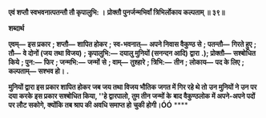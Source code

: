 **एवं शप्तौ स्वभवनात्पतन्तौ तौ कृपालुभि: ।** **प्रोक्तौ पुनर्जन्मभिर्वां त्रिभिर्लोकाय कल्पताम् ॥ ३९॥** 

**शब्दार्थ** 

**एवम्—** **इस प्रकार** **; शप्तौ—** **शापित होकर** **; स्व-भवनात्—** **अपने निवास वैकुण्ठ से** **; पतन्तौ—** **गिरते हुए** **; तौ—** **वे दोनों (जय** **तथा विजय)** **; कृपालुभि:—** **दयालु मुनियों (सनन्दन आदि) द्वारा** **.); प्रोक्तौ—** **सश्बोधित किये** **; पुन:—** **फिर** **; जन्मभि:—** **जन्मों** **से** **; वाम्—** **तुश्हारे** **; त्रिभि:—** **तीन** **; लोकाय—** **पद के लिए** **; कल्पताम्—** **सश्भव हो।** **.** 

**मुनियों द्वारा इस प्रकार शापित होकर जब जय तथा विजय भौतिक जगत में गिर रहे थे तो** **उन मुनियों ने उन पर दया करके इस प्रकार सश्बोधित किया, ''हे द्वारपालो, तुम तीन जन्मों के** **बाद वैकुण्ठलोक में अपने-अपने पदों पर लौट सकोगे, क्योंकि तब श्राप की अवधि समाप्त हो** **चुकी होगी।ÓÓ** **** 